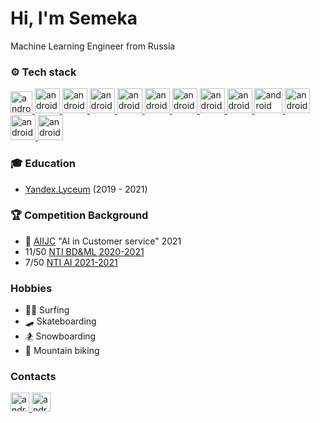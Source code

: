 # Hi, I'm Semeka
Machine Learning Engineer from Russia

### ⚙️ Tech stack
<p align="left"> 
  <a href="https://www.python.org" target="_blank"> 
    <img src="https://upload.wikimedia.org/wikipedia/commons/thumb/c/c3/Python-logo-notext.svg/1200px-Python-logo-notext.svg.png" alt="android" width="35" height="35"/>
  </a>
  
  <a href="https://pytorch.org" target="_blank"> 
    <img src="https://pytorch.org/assets/images/pytorch-logo.png" alt="android" width="40" height="40"/>
  </a>
  
  <a href="https://keras.io" target="_blank"> 
    <img src="https://upload.wikimedia.org/wikipedia/commons/thumb/a/ae/Keras_logo.svg/1200px-Keras_logo.svg.png" alt="android" width="40" height="40"/>
  </a>
  
  <a href="https://www.tensorflow.org" target="_blank"> 
    <img src="https://upload.wikimedia.org/wikipedia/commons/thumb/2/2d/Tensorflow_logo.svg/1200px-Tensorflow_logo.svg.png" alt="android" width="40" height="40"/>
  </a>
  
  <a href="https://huggingface.co" target="_blank"> 
    <img src="https://uptime-storage.s3.amazonaws.com/logos/d32f5c39b694f3e64d29fc2c9b988cdd.png" alt="android" width="40" height="40"/>
  </a>
  
  <a href="https://www.djangoproject.com" target="_blank"> 
      <img src="https://cdn.worldvectorlogo.com/logos/django.svg" alt="android" width="40" height="40"/>
  </a>

  <a href="https://www.sqlite.org/index.html" target="_blank"> 
    <img src="https://upload.wikimedia.org/wikipedia/commons/thumb/3/38/HTML5_Badge.svg/2048px-HTML5_Badge.svg.png" alt="android" width="40" height="40"/>
  </a>

  <a href="https://www.sqlite.org/index.html" target="_blank"> 
    <img src="https://upload.wikimedia.org/wikipedia/commons/thumb/6/62/CSS3_logo.svg/2048px-CSS3_logo.svg.png" alt="android" width="40" height="40"/>
  </a>
  
  <a href="https://www.postgresql.org" target="_blank"> 
    <img src="https://upload.wikimedia.org/wikipedia/commons/thumb/2/29/Postgresql_elephant.svg/1200px-Postgresql_elephant.svg.png" alt="android" width="40" height="40"/>
  </a>
  
  <a href="https://www.docker.com" target="_blank"> 
    <img src="https://www.docker.com/sites/default/files/d8/2019-07/Moby-logo.png" alt="android" width="45" height="40"/>
  </a>
  
  <a href="https://ru.wikipedia.org/wiki/Bash" target="_blank"> 
    <img src="https://upload.wikimedia.org/wikipedia/commons/thumb/4/4b/Bash_Logo_Colored.svg/1200px-Bash_Logo_Colored.svg.png" alt="android" width="40" height="40"/>
  </a>
  
  <a href="https://git-scm.com/doc" target="_blank"> 
    <img src="https://git-scm.com/images/logos/logomark-orange@2x.png" alt="android" width="40" height="40"/>
  </a>
  
  <a href="https://ru.wikipedia.org/wiki/C%2B%2B" target="_blank"> 
    <img src="https://shwanoff.ru/wp-content/uploads/2018/06/c-plus-plus-logo.png" alt="android" width="40" height="40"/>
  </a>
</p>

### 🎓 Education
* [Yandex.Lyceum](https://yandexlyceum.ru) (2019 - 2021)

### 🏆 Competition Background
* 🥇 [AIIJC](https://aiijc.com/ru/) "AI in Customer service" 2021
* 11/50 [NTI BD&ML 2020-2021](https://ntcontest.ru/tracks/nto-school/proekt-po-iskusstvennomu-intellektu/bolshie-dannye-i-mashinnoe-obuchenie/)
* 7/50 [NTI AI 2021-2021](https://ntcontest.ru/tracks/nto-school/proekt-po-iskusstvennomu-intellektu/iskusstvennyy-intellekt/)

### Hobbies
* 🏄‍♂️ Surfing
* 🛹 Skateboarding
* 🏂 Snowboarding
* 🚴 Mountain biking

### Contacts
<p align="left"> 
  <a href="https://t.me/semeka13" target="_blank"> 
    <img src="https://upload.wikimedia.org/wikipedia/commons/thumb/8/82/Telegram_logo.svg/1024px-Telegram_logo.svg.png" alt="android" width="30" height="30"/> 
  </a>
  <a href="https://www.instagram.com/semeka_13/" target="_blank"> 
    <img src="https://upload.wikimedia.org/wikipedia/commons/thumb/e/e7/Instagram_logo_2016.svg/800px-Instagram_logo_2016.svg.png" alt="android" width="30" height="30"/> 
  </a>
  
</p>

